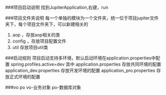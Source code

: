 ###项目启动说明
找到JupiterApplication,右键，run

###项目文件夹说明
每一个单独的模块为一个文件夹，统一位于项目jupiter文件夹下，每个项目文件夹下，可以新建相关的
1. aop ，存放aop相关的类
2. config ，存放项目配置文件
3. util 存放项目util类


###启动规则
项目启动支持多环境，默认启动环境在application.properties中配置
spring.profiles.active=dev
其中 
application.properties 存放共同环境的配置
application_dev.properties 存放开发环境的配置
application_pro.properties 存放正式环境的配置

###vo po
vo-业务对象
po-数据库对象

